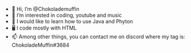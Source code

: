 - 👋 Hi, I’m @Chokolademuffin
- 👀 I’m interested in coding, youtube and music 
- 🌱 I would like to learn how to use Java and Phyton 
- 🖥 I code mostly with HTML 
- 📫 Among other things, you can contact me on discord where my tag is: ChokoladeMuffin#3684

<!---
Chokolademuffin/Chokolademuffin is a ✨ special ✨ repository because its `README.md` (this file) appears on your GitHub profile.
You can click the Preview link to take a look at your changes.
--->
